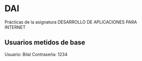 # DAI
Prácticas de la asignatura DESARROLLO DE APLICACIONES PARA INTERNET


## Usuarios metidos de base

Usuario: Bilal
Contraseña: 1234
